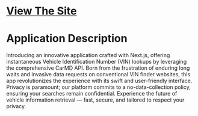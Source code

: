 # [View The Site](https://brian-ruff-vin-info.vercel.app/)

# Application Description
Introducing an innovative application crafted with Next.js, offering instantaneous Vehicle Identification Number (VIN) lookups by leveraging the comprehensive CarMD API. Born from the frustration of enduring long waits and invasive data requests on conventional VIN finder websites, this app revolutionizes the experience with its swift and user-friendly interface. Privacy is paramount; our platform commits to a no-data-collection policy, ensuring your searches remain confidential. Experience the future of vehicle information retrieval — fast, secure, and tailored to respect your privacy.
